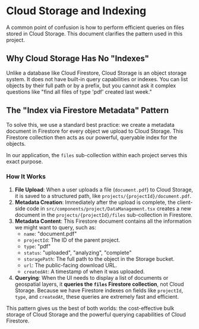 # Cloud Storage and Indexing

A common point of confusion is how to perform efficient queries on files stored in Cloud Storage. This document clarifies the pattern used in this project.

## Why Cloud Storage Has No "Indexes"

Unlike a database like Cloud Firestore, Cloud Storage is an object storage system. It does not have built-in query capabilities or indexes. You can list objects by their full path or by a prefix, but you cannot ask it complex questions like "find all files of type 'pdf' created last week."

## The "Index via Firestore Metadata" Pattern

To solve this, we use a standard best practice: we create a metadata document in Firestore for every object we upload to Cloud Storage. This Firestore collection then acts as our powerful, queryable index for the objects.

In our application, the `files` sub-collection within each project serves this exact purpose.

### How It Works

1.  **File Upload**: When a user uploads a file (`document.pdf`) to Cloud Storage, it is saved to a structured path, like `projects/{projectId}/document.pdf`.
2.  **Metadata Creation**: Immediately after the upload is complete, the client-side code in `src/components/project/DataManagement.tsx` creates a new document in the `projects/{projectId}/files` sub-collection in Firestore.
3.  **Metadata Content**: This Firestore document contains all the information we might want to query, such as:
    *   `name`: "document.pdf"
    *   `projectId`: The ID of the parent project.
    *   `type`: "pdf"
    *   `status`: "uploaded", "analyzing", "complete"
    *   `storagePath`: The full path to the object in the Storage bucket.
    *   `url`: The public-facing download URL.
    *   `createdAt`: A timestamp of when it was uploaded.
4.  **Querying**: When the UI needs to display a list of documents or geospatial layers, it **queries the `files` Firestore collection**, not Cloud Storage. Because we have Firestore indexes on fields like `projectId`, `type`, and `createdAt`, these queries are extremely fast and efficient.

This pattern gives us the best of both worlds: the cost-effective bulk storage of Cloud Storage and the powerful querying capabilities of Cloud Firestore.
